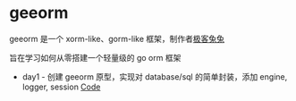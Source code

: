 # geeorm
geeorm 是一个 xorm-like、gorm-like 框架，制作者[极客兔兔](https://github.com/geektutu/7days-golang)

旨在学习如何从零搭建一个轻量级的 go orm 框架
- day1 - 创建 geeorm 原型，实现对 database/sql 的简单封装，添加 engine, logger, session [Code](https://github.com/FOOLISH06/geeorm/tree/day1)